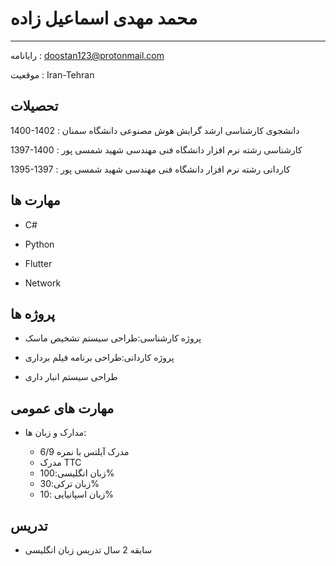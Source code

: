محمد مهدی اسماعیل زاده
============

-------------------     ----------------------------
رایانامه :                       doostan123@protonmail.com

موقعیت   :                       Iran-Tehran

تحصیلات
---------
1400-1402
:   دانشجوی کارشناسی ارشد گرایش هوش مصنوعی دانشگاه سمنان


1397-1400
:   کارشناسی رشته نرم افزار دانشگاه فنی مهندسی شهید شمسی پور



1395-1397
:  کاردانی رشته نرم افزار دانشگاه فنی مهندسی شهید شمسی پور

    


مهارت ها
----------

* C#

* Python

* Flutter

* Network


پروژه ها
----------

* پروژه کارشناسی:طراحی سیستم تشخیص ماسک

* پروژه کاردانی:طراحی برنامه فیلم برداری

* طراحی سیستم انبار داری

مهارت های عمومی
----------------------------------------

* مدارک و زبان ها:

     * مدرک آیلتس با نمره 6/9
     * مدرک TTC
     * زبان انگلیسی:100%  
     * زبان ترکی:30%
     * زبان اسپانیایی :10%


تدریس
----------------------------------------


* سابقه 2 سال تدریس زبان انگلیسی






